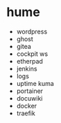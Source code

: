 # hume

- wordpress
- ghost
- gitea
- cockpit ws
- etherpad
- jenkins
- logs
- uptime kuma
- portainer
- docuwiki
- docker
- traefik
